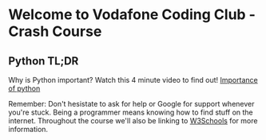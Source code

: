 # Welcome to Vodafone Coding Club - Crash Course
## Python TL;DR
Why is Python important? Watch this 4 minute video to find out!
[Importance of python](https://www.youtube-nocookie.com/embed/Y8Tko2YC5hA)

Remember: Don't hesistate to ask for help or Google for support whenever you're stuck. Being a programmer means knowing how to find stuff on the internet. Throughout the course we'll also be linking to [W3Schools](https://www.w3schools.com/python/default.asp) for more information.